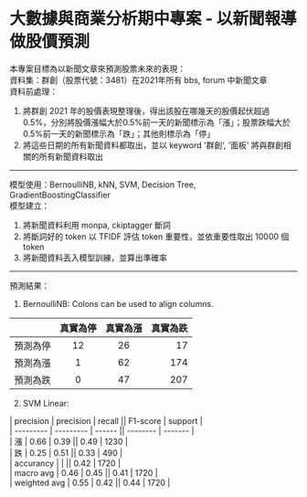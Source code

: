 # 大數據與商業分析期中專案 - 以新聞報導做股價預測
本專案目標為以新聞文章來預測股票未來的表現：  
資料集：群創（股票代號：3481）在2021年所有 bbs, forum 中新聞文章  
資料前處理：  
 1. 將群創 2021 年的股價表現整理後，得出該股在哪幾天的股價起伏超過 0.5%，分別將股價漲幅大於0.5%前一天的新聞標示為「漲」；股票跌幅大於0.5%前一天的新聞標示為「跌」；其他則標示為「停」
 2. 將這些日期的所有新聞資料都取出，並以 keyword '群創‘, '面板' 將與群創相關的所有新聞資料取出  
----------------------------------------  
模型使用：BernoulliNB, kNN, SVM, Decision Tree, GradientBoostingClassifier  
模型建立：  
 1. 將新聞資料利用 monpa, ckiptagger 斷詞
 2. 將斷詞好的 token 以 TFIDF 評估 token 重要性，並依重要性取出 10000 個 token
 3. 將新聞資料丟入模型訓練，並算出準確率
-----------------------------------------
預測結果：
 1. BernoulliNB:
 Colons can be used to align columns.

|          | 真實為停 | 真實為漲 | 真實為跌 |
|----------|:-------:|:-------:|---------:|
| 預測為停 | 12 | 26 | 17 |
| 預測為漲 | 1 | 62 | 174 |
| 預測為跌 | 0 | 47 | 207 |


 2. SVM Linear:  
  
  | precision  | precision  | recall  || F1-score  | support  |  
  | ---------  | ---------  | ------  || --------  | -------  |  
  | 漲  | 0.66  | 0.39  || 0.49  | 1230  |  
  | 跌  | 0.25  | 0.51  || 0.33  | 490  |  
  | accurancy  |   |   || 0.42  | 1720  |  
  | macro avg  | 0.46  | 0.45  || 0.41  | 1720  |  
  | weighted avg  | 0.55  | 0.42  || 0.44  | 1720  |  
 
